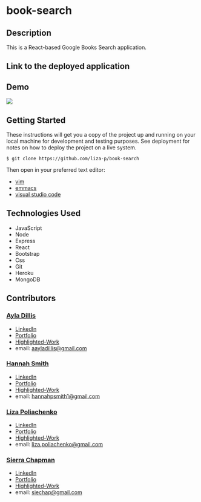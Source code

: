 # book-search
## Description
This is a React-based Google Books Search application. 

## Link to the deployed application


## Demo 

![](client/public/img/googlebooks.gif)







## Getting Started
These instructions will get you a copy of the project up and running on your local machine for development and testing purposes. See deployment for notes on how to deploy the project on a live system.

```
$ git clone https://github.com/liza-p/book-search
```
Then open in your preferred text editor:
- [vim](https://www.vim.org/) 
- [emmacs](https://www.gnu.org/software/emacs/)
- [visual studio code](https://code.visualstudio.com/) 




## Technologies Used
- JavaScript 
- Node
- Express
- React
- Bootstrap
- Css
- Git 
- Heroku
- MongoDB



## Contributors

### [Ayla Dillis](https://github.com/ayladillis)
- [LinkedIn](https://www.linkedin.com/in/ayladillis/)
- [Portfolio](https://polar-falls-52203.herokuapp.com/)
- [Highlighted-Work](https://ayladillis.github.io/Coding-Bootcamp-Project-1-Zillow-Maps-API-AD/)
- email: aayladillis@gmail.com
### [Hannah Smith](https://github.com/hannahpsmith1)
- [LinkedIn]()
- [Portfolio]()
- [Highlighted-Work]()
- email: hannahpsmith1@gmail.com

### [Liza Poliachenko](https://github.com/liza-p)
- [LinkedIn]()
- [Portfolio]()
- [Highlighted-Work]()
- email: liza.poliachenko@gmail.com

### [Sierra Chapman](https://github.com/SierraChapman)
- [LinkedIn]()
- [Portfolio]()
- [Highlighted-Work]()
- email: siechap@gmail.com



